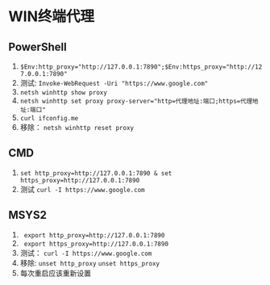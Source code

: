 # WIN终端代理

## PowerShell

1.  `$Env:http_proxy="http://127.0.0.1:7890";$Env:https_proxy="http://127.0.0.1:7890"`
2.  测试: `Invoke-WebRequest -Uri "https://www.google.com"`
3.  `netsh winhttp show proxy`
4.  `netsh winhttp set proxy proxy-server="http=代理地址:端口;https=代理地址:端口" `
5.  `curl ifconfig.me`
6.  移除： `netsh winhttp reset proxy`

## CMD

1. `set http_proxy=http://127.0.0.1:7890 & set https_proxy=http://127.0.0.1:7890`
2. 测试 `curl -I https://www.google.com`

## MSYS2

1. ` export http_proxy=http://127.0.0.1:7890`
2. ` export https_proxy=http://127.0.0.1:7890`
3. 测试： `curl -I https://www.google.com`
4. 移除: `unset http_proxy` `unset https_proxy`
5. 每次重启应该重新设置

